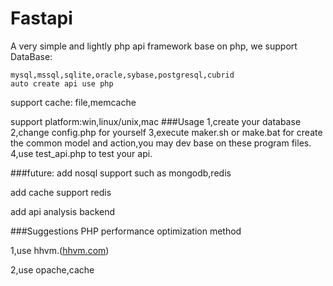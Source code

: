 Fastapi
=======
A very simple and lightly php api framework
base on php,
we support DataBase: 

	mysql,mssql,sqlite,oracle,sybase,postgresql,cubrid
	auto create api use php
support cache: file,memcache

support platform:win,linux/unix,mac
###Usage
	1,create your database
	2,change config.php for yourself
	3,execute maker.sh or make.bat for create the common model and action,you may dev base on these program files.
	4,use test_api.php to test your api.

###future:
add nosql support such as mongodb,redis

add cache support redis

add api analysis backend

###Suggestions
PHP performance optimization method

1,use hhvm.([hhvm.com](http://hhvm.com))

2,use opache,cache
